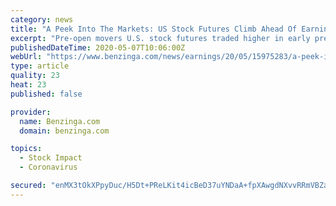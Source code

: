 ```yaml
---
category: news
title: "A Peek Into The Markets: US Stock Futures Climb Ahead Of Earnings, Initial Jobless Claims Data"
excerpt: "Pre-open movers U.S. stock futures traded higher in early pre-market trade, ahead of earnings from DISH Network Corporation (NASDAQ: DISH), Bristol-Myers Squibb Company (NYSE:"
publishedDateTime: 2020-05-07T10:06:00Z
webUrl: "https://www.benzinga.com/news/earnings/20/05/15975283/a-peek-into-the-markets-us-stock-futures-climb-ahead-of-earnings-initial-jobless-claims-data"
type: article
quality: 23
heat: 23
published: false

provider:
  name: Benzinga.com
  domain: benzinga.com

topics:
  - Stock Impact
  - Coronavirus

secured: "enMX3tOkXPpyDuc/H5Dt+PReLKit4icBeD37uYNDaA+fpXAwgdNXvvRRmVBZaohx3prDFrBCh1Tminu4RJP4m1xkwJP0y6tSos5B/3tIUrQiKhWOCCibMFbxfgqtjfpfum08NSKXNVRvY5q/tIgst9/mvtDQC70l19uj+50STASyK9pVIasMDB5K0qUK2L+w7/B4v6iMewOpR7VXxPKcr36yG1DLuddGSNHgAfIziXfWEQ+LFuYFd7sBF0X9y7Um67q0IaZbX8vLdcL24nHy/Cwf4EqcqgI5oesYblt7nuT6XC/CUmgjLMaUIg5NlTI7kvfRDQqxruS3iXxC4ItcplDbChW3LELYW4GfU/V+TRd5NIrNHUUKIfOERxlqNhHQplg2mVJKVXp1xO+Yj6QwU19gtbKTxJ++3irR1slLf2WwKLQbHWkST7Jb4kED3QMYQEg0w77090TQ5Q+NvOfUR/7c0k/uaUBDqtANgj4nolw=;4cxeEE1SHaqYhwJ+B80iew=="
---
```



